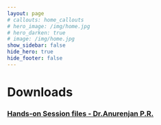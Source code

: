```yaml
---
layout: page
# callouts: home_callouts
# hero_image: /img/home.jpg
# hero_darken: true
# image: /img/home.jpg
show_sidebar: false
hide_hero: true
hide_footer: false
---
```

<style>body {text-align: justify}</style>
# Downloads

### [Hands-on Session files - Dr.Anurenjan P.R.](/files/apr_session/)
